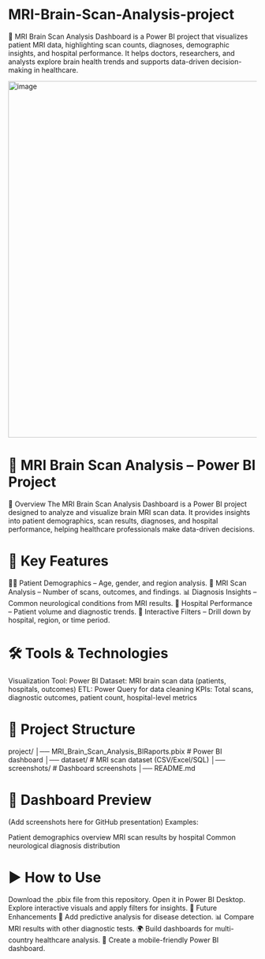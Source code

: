 # MRI-Brain-Scan-Analysis-project

🧠 MRI Brain Scan Analysis Dashboard is a Power BI project that visualizes patient MRI data, highlighting scan counts, diagnoses, demographic insights, and hospital performance. It helps doctors, researchers, and analysts explore brain health trends and supports data-driven decision-making in healthcare.

<img width="1325" height="722" alt="image" src="https://github.com/user-attachments/assets/ddc3ee10-f293-47f6-bd88-2bf76cfd74ee" />


# 🧠 MRI Brain Scan Analysis – Power BI Project
📖 Overview
The MRI Brain Scan Analysis Dashboard is a Power BI project designed to analyze and visualize brain MRI scan data.
It provides insights into patient demographics, scan results, diagnoses, and hospital performance, helping healthcare professionals make data-driven decisions.

# 🚀 Key Features
👨‍⚕️ Patient Demographics – Age, gender, and region analysis.
🧠 MRI Scan Analysis – Number of scans, outcomes, and findings.
📊 Diagnosis Insights – Common neurological conditions from MRI results.
🏥 Hospital Performance – Patient volume and diagnostic trends.
🔎 Interactive Filters – Drill down by hospital, region, or time period.

# 🛠️ Tools & Technologies
Visualization Tool: Power BI
Dataset: MRI brain scan data (patients, hospitals, outcomes)
ETL: Power Query for data cleaning
KPIs: Total scans, diagnostic outcomes, patient count, hospital-level metrics
# 📂 Project Structure
project/ │── MRI_Brain_Scan_Analysis_BIRaports.pbix # Power BI dashboard │── dataset/ # MRI scan dataset (CSV/Excel/SQL) │── screenshots/ # Dashboard screenshots │── README.md

# 📸 Dashboard Preview
(Add screenshots here for GitHub presentation)
Examples:

Patient demographics overview
MRI scan results by hospital
Common neurological diagnosis distribution
# ▶️ How to Use
Download the .pbix file from this repository.
Open it in Power BI Desktop.
Explore interactive visuals and apply filters for insights.
🔮 Future Enhancements
🧠 Add predictive analysis for disease detection.
📊 Compare MRI results with other diagnostic tests.
🌍 Build dashboards for multi-country healthcare analysis.
📱 Create a mobile-friendly Power BI dashboard.
